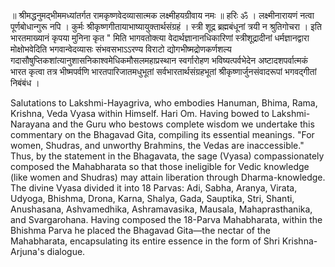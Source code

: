 ॥ श्रीमद्धनुमद्भीममध्यांतर्गत रामकृष्णवेदव्यासात्मक लक्ष्मीहयग्रीवाय नमः ॥ हरिः ॐ । लक्ष्मीनारायणं नत्वा पूर्णबोधान्गुरू नपि । कुर्मः श्रीकृष्णगीतायाभाष्यायुक्तार्थसंग्रहं । स्त्री शूद्र ब्रह्मबंधूनां त्रयी न श्रुतिगोचरा । इति भारतमाख्यानं कृपया मुनिना कृत " मिति भागवतोक्त्या वेदार्थज्ञानानधिकारिणां स्त्रीशूद्रादीनां धर्मज्ञानद्वारा मोक्षोभवेदिति भगवान्वेदव्यासः संभवसभाऽऽरण्य विराटो द्योगभीष्मद्रोणकर्णशल्य गदासौषुप्तिकशांत्यानुशासनिकाश्वमेधिकमौसलमहाप्रस्थान स्वर्गारोहण भविष्यत्पर्वभेदेन अष्टादशपर्वात्मकं भारत कृत्वा तत्र भीष्मपर्वणि भारतपारिजातमधुभूतां सर्वभारतार्थसंग्रहभूतां श्रीकृष्णार्जुनसंवादरूपां भगवद्गीतां निबंबंध । 

Salutations to Lakshmi-Hayagriva, who embodies Hanuman, Bhima, Rama, Krishna, Veda Vyasa within Himself. Hari Om. Having bowed to Lakshmi-Narayana and the Guru who bestows complete wisdom we undertake this commentary on the Bhagavad Gita, compiling its essential meanings. "For women, Shudras, and unworthy Brahmins, the Vedas are inaccessible." Thus, by the statement in the Bhagavata, the sage (Vyasa) compassionately composed the Mahabharata so that those ineligible for Vedic knowledge (like women and Shudras) may attain liberation through Dharma-knowledge. The divine Vyasa divided it into 18 Parvas: Adi, Sabha, Aranya, Virata, Udyoga, Bhishma, Drona, Karna, Shalya, Gada, Sauptika, Stri, Shanti, Anushasana, Ashvamedhika, Ashramavasika, Mausala, Mahaprasthanika, and Svargarohana. Having composed the 18-Parva Mahabharata, within the Bhishma Parva he placed the Bhagavad Gita—the nectar of the Mahabharata, encapsulating its entire essence in the form of Shri Krishna-Arjuna's dialogue.
